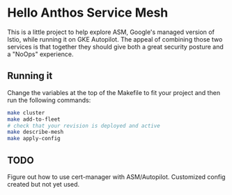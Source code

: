 # Hello Anthos Service Mesh

This is a little project to help explore ASM, Google's managed version of Istio, while running it on GKE Autopilot. The appeal of combining those two services is that together they should give both a great security posture and a "NoOps" experience.

## Running it
Change the variables at the top of the Makefile to fit your project and then run the following commands:

```sh
make cluster 
make add-to-fleet
# check that your revision is deployed and active
make describe-mesh
make apply-config
```

## TODO
Figure out how to use cert-manager with ASM/Autopilot. Customized config created but not yet used.

